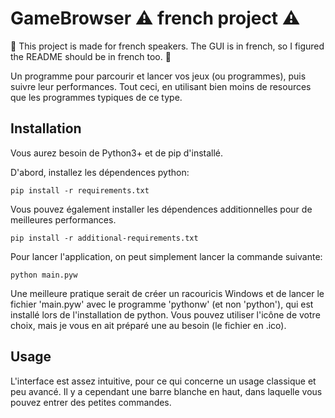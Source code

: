 # GameBrowser ⚠️ french project ⚠️
🥖 This project is made for french speakers. The GUI is in french, so I figured the README should be in french too. 🥖

Un programme pour parcourir et lancer vos jeux (ou programmes), puis suivre leur performances. Tout ceci, en utilisant bien moins de resources que les programmes typiques de ce type.

## Installation
Vous aurez besoin de Python3+ et de pip d'installé.

D'abord, installez les dépendences python:
```
pip install -r requirements.txt
```

Vous pouvez également installer les dépendences additionnelles pour de meilleures performances.
```
pip install -r additional-requirements.txt
```

Pour lancer l'application, on peut simplement lancer la commande suivante:
```
python main.pyw
```

Une meilleure pratique serait de créer un racouricis Windows et de lancer le fichier 'main.pyw' avec le programme 'pythonw' (et non 'python'), qui est installé lors de l'installation de python. Vous pouvez utiliser l'icône de votre choix, mais je vous en ait préparé une au besoin (le fichier en .ico).

## Usage
L'interface est assez intuitive, pour ce qui concerne un usage classique et peu avancé. Il y a cependant une barre blanche en haut, dans laquelle vous pouvez entrer des petites commandes.


